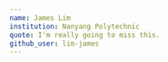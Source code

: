 ```yaml
---
name: James Lim
institution: Nanyang Polytechnic
quote: I'm really going to miss this.
github_user: lim-james
---
```

